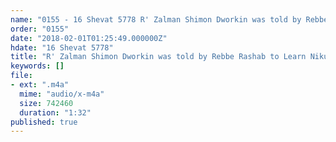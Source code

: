 ```yaml
---
name: "0155 - 16 Shevat 5778 R' Zalman Shimon Dworkin was told by Rebbe Rashab to Learn Nikur"
order: "0155"
date: "2018-02-01T01:25:49.000000Z"
hdate: "16 Shevat 5778"
title: "R' Zalman Shimon Dworkin was told by Rebbe Rashab to Learn Nikur"
keywords: []
file:
- ext: ".m4a"
  mime: "audio/x-m4a"
  size: 742460
  duration: "1:32"
published: true
---
```


